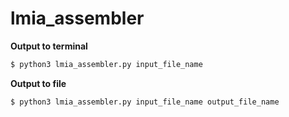 # lmia_assembler

**Output to terminal**
```bash
$ python3 lmia_assembler.py input_file_name
```
**Output to file**
```bash
$ python3 lmia_assembler.py input_file_name output_file_name
```
